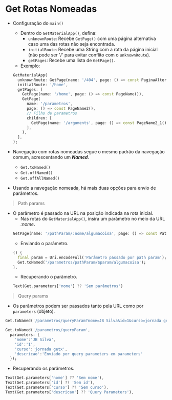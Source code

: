 # Get Rotas Nomeadas

- Configuração do `main()`
  - Dentro do `GetMaterialApp()`, defina:
    - `unknownRoute`: Recebe `GetPage()` com uma página alternativa caso uma das rotas não seja encontrada.
    - `initialRoute`: Recebe uma String com a rota da página inicial (não pode ser '/' para evitar conflito com o `unknownRoute`).
    - `getPages`: Recebe uma lista de `GetPage()`.
  - Exemplo:
  ```dart
  GetMaterialApp(
    unknownRoute: GetPage(name: '/404', page: () => const PaginaAlternativa()),
    initialRoute: '/home',
    getPages: [
      GetPage(name: '/home', page: () => const PageName()),
      GetPage(
        name: '/parametros',
        page: () => const PageName2(),
        // Filho de parametros
        children: [
          GetPage(name: '/arguments', page: () => const PageName2_1()), // = '/parametros/arguments'
        ],
      ),
    ],
  );
  ```
- Navegação com rotas nomeadas segue o mesmo padrão da navegação comum, acrescentando um ***Named***.
  - `Get.toNamed()`
  - `Get.offNamed()`
  - `Get.offAllNamed()`

- Usando a navegação nomeada, há mais duas opções para envio de parâmetros.
> Path params
- O parâmetro é passado na URL na posição indicada na rota inicial.
  - Nas rotas do `GetMaterialApp()`, insira um parâmetro no meio da URL *:nome*.
  ```dart
  GetPage(name: '/pathParam/:nome/algumacoisa', page: () => const PathParamPage()),
  ```
  - Enviando o parâmetro.
  ```dart
  () {
    final param = Uri.encodeFull('Parâmetro passado por path param');
    Get.toNamed('/parametros/pathParam/$param/algumacoisa');
  },
  ```
  - Recuperando o parâmetro.
  ```dart
  Text(Get.parameters['nome'] ?? 'Sem parâmetros')
  ```
> Query params
- Os parâmetros podem ser passados tanto pela URL como por `parameters` (objeto).
```dart
Get.toNamed('/parametros/queryParam?nome=JB Silva&id=1&curso=jornada getx&descricao=Enviado por query parameters na URL');
```
```dart
Get.toNamed('/parametros/queryParam',
  parameters: {
    'nome':'JB Silva',
    'id':'1',
    'curso':'jornada getx',
    'descricao':'Enviado por query parameters em parameters'
  });
```
- Recuperando os parâmetros.
```dart
Text(Get.parameters['nome'] ?? 'Sem nome'),
Text(Get.parameters['id'] ?? 'Sem id'),
Text(Get.parameters['curso'] ?? 'Sem curso'),
Text(Get.parameters['descricao'] ?? 'Query Parameters'),
```
